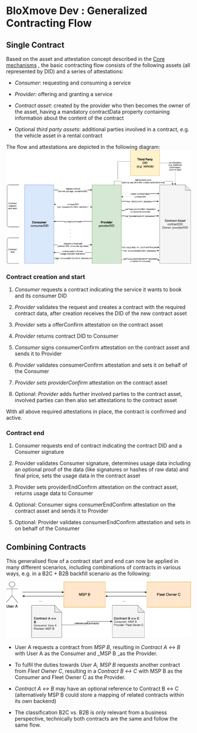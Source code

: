 # BloXmove Dev : Generalized Contracting Flow
## Single Contract
Based on the asset and attestation concept described in the [Core mechanisms](https://github.com/yatin902/test/blob/main/Markdown/Technical%20Documentation/Architecture%20Overview/Core-mechanisms_1593933450.md) , the basic contracting flow consists of the following assets (all represented by DID) and a series of attestations:

- _Consumer_: requesting and consuming a service

- _Provider_: offering and granting a service

- _Contract asset_: created by the provider who then becomes the owner of the asset, having a mandatory contractData property containing information about the content of the contract

- Optional _third party assets_: additional parties involved in a contract, e.g. the vehicle asset in a rental contract


The flow and attestations are depicted in the following diagram:
![This is an image](https://github.com/yatin902/test/blob/main/1575780026.png)

### Contract creation and start
1. _Consumer_ requests a contract indicating the service it wants to book and its consumer DID

2. _Provider_ validates the request and creates a contract with the required contract data, after creation receives the DID of the new contract asset

3. _Provider_ sets a offerConfirm attestation on the contract asset

4. _Provider_ returns contract DID to Consumer

5. _Consumer_ signs consumerConfirm attestation on the contract asset and sends it to Provider

6. _Provider_ validates consumerConfirm attestation and sets it on behalf of the Consumer

7. _Provider sets providerConfirm_ attestation on the contract asset

8. Optional: _Provider_ adds further involved parties to the contract asset, involved parties can then also set attestations to the contract asset

With all above required attestations in place, the contract is confirmed and active.


### Contract end

1. Consumer requests end of contract indicating the contract DID and a Consumer signature

2. Provider validates Consumer signature, determines usage data including an optional proof of the data (like signatures or hashes of raw data) and final price, sets the usage data in the contract asset

3. Provider sets providerEndConfirm attestation on the contract asset, returns usage data to Consumer

4. Optional: Consumer signs consumerEndConfirm attestation on the contract asset and sends it to Provider

5. Optional: Provider validates consumerEndConfirm attestation and sets in on behalf of the Consumer


## Combining Contracts
This generalised flow of a contract start and end can now be applied in many different scenarios, including combinations of contracts in various ways, e.g. in a B2C + B2B backfill scenario as the following:

![This is an image](https://github.com/yatin902/test/blob/main/1575616300.png)


- User A requests a contract from _MSP B_, resulting in _Contract A ↔︎ B_ with User A as the Consumer and _MSP B _as the Provider.

- To fulfil the duties towards _User A, MSP B_ requests another contract from _Fleet Owner C_, resulting in a _Contract B ↔︎ C_ with MSP B as the Consumer and Fleet Owner C as the Provider.

- _Contract A ↔︎ B_ may have an optional reference to Contract B ↔︎ C (alternatively MSP B could store a mapping of related contracts within its own backend)

- The classification B2C vs. B2B is only relevant from a business perspective, technically both contracts are the same and follow the same flow.

